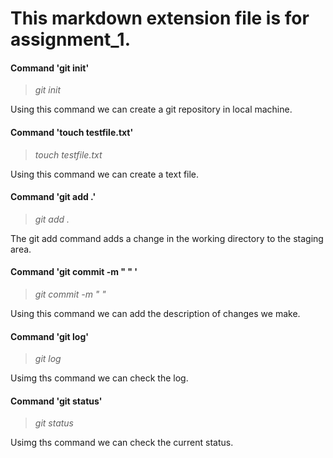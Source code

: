 # This markdown extension file is for assignment_1.

#### Command 'git init'

>_git init_

Using this command we can create a git repository in local machine.

#### Command 'touch testfile.txt'

>_touch testfile.txt_

Using this command we can create a text file.

#### Command 'git add .'

>_git add ._

The git add command adds a change in the working directory to the staging area.

#### Command 'git commit -m " <add the description>" '

>_git commit -m " <add teh description>"_

Using this command we can add the description of changes we make.

#### Command 'git log'

>_git log_

Usimg ths command we can check the log.

#### Command 'git status'

>_git status_

Usimg ths command we can check the current status.
